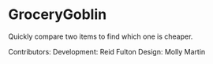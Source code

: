 # GroceryGoblin
Quickly compare two items to find which one is cheaper.

Contributors:
Development: Reid Fulton
Design: Molly Martin
